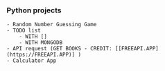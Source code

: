### Python projects

    - Random Number Guessing Game
    - TODO list
        - WITH []
        - WITH MONGODB
    - API request (GET BOOKS - CREDIT: [[FREEAPI.APP](https://FREEAPI.APP)] )
    - Calculator App
